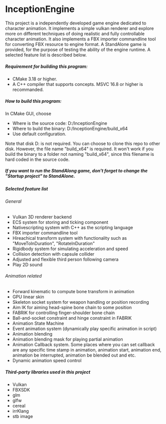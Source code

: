 # InceptionEngine

This project is a independently developed game engine dedicated to character animation. It implements a simple vulkan renderer and explore more on
different techniques of doing realistic and fully controllable character animation. It also implements a FBX importer commandline tool for converting FBX
resource to engine format. A StandAlone game is provided, for the purpose of testing the ability of the engine runtime. A selected feature list
is described below. 

##### Requirement for building this program:
+ CMake 3.18 or higher.
+ A C++ compiler that supports concepts. MSVC 16.8 or higher is recommanded. 

##### How to build this program:
In CMake GUI, choose

+ Where is the source code: D:/InceptionEngine
+ Where to build the binary: D:/InceptionEngine/build_x64
+ Use default configuration.

Note that disk D: is not required. You can choose to clone this repo to other disk. However,
the file name "build_x64" is required. It won't work if you build the binary to a folder not 
naming "build_x64", since this filename is hard coded in the source code.

##### If you want to run the StandAlong game, don't forget to change the "Startup project" to StandAlone. 

##### Selected feature list
###### General 
+ Vulkan 3D renderer backend
+ ECS system for storing and ticking component
+ Nativescripting system with C++ as the scripting language
+ FBX importer commandline tool
+ Hireachical transform system with functionality such as "MoveToInDuration", "RotateInDuration"
+ Rigidbody system for simulating acceleration and speed
+ Collision detection with capsule collider
+ Adjusted and flexible third person following camera
+ Play 2D sound

###### Animation related
+ Forward kinematic to compute bone transform in animation
+ GPU linear skin
+ Skeleton socket system for weapon handling or position recording
+ Aim IK for aiming head-spine bone chain to some position
+ FABRIK for controlling finger-shoulder bone chain
+ Ball-and-socket constraint and hinge constraint in FABRIK
+ Animation State Machine
+ Event animation system (dynamically play specific animation in script)
+ Animation blending
+ Animation blending mask for playing partial animation
+ Animation Callback system. Some places where you can set callback are any specific time stamp in animation,
animation start, animation end, animation be interrupted, animation be blended out and etc.
+ Dynamic animation speed control

##### Third-party libraries used in this project
+ Vulkan
+ FBXSDK
+ glm
+ glfw
+ cereal
+ irrKlang
+ stb image




